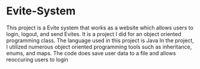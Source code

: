 # Evite-System
This project is a Evite system that works as a website which allows users to login, logout, and send Evites. 
It is a project I did for an object oriented programming class. The language used in this project is Java
In the project, I utilized numerous object oriented programming tools such as inheritance, enums, and maps. 
The code does save user data to a file and allows reoccuring users to login
